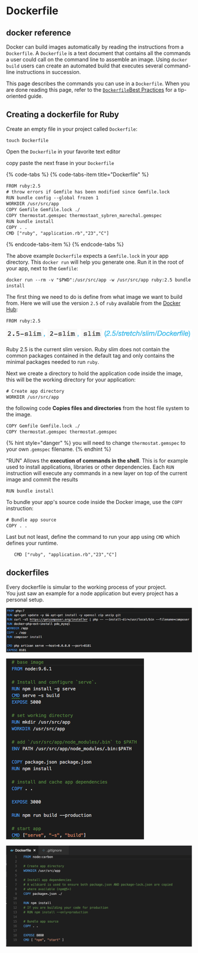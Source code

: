 # Dockerfile

## docker reference

Docker can build images automatically by reading the instructions from a `Dockerfile`. A `Dockerfile` is a text document that contains all the commands a user could call on the command line to assemble an image. Using `docker build` users can create an automated build that executes several command-line instructions in succession.

This page describes the commands you can use in a `Dockerfile`. When you are done reading this page, refer to the [`Dockerfile`Best Practices](https://docs.docker.com/engine/userguide/eng-image/dockerfile_best-practices/) for a tip-oriented guide.

## Creating a dockerfile for Ruby

Create an empty file in your project called `Dockerfile`:

```text
touch Dockerfile
```

Open the `Dockerfile` in your favorite text editor

copy paste the next frase in your `Dockerfile`

{% code-tabs %}
{% code-tabs-item title="Dockerfile" %}
```text
FROM ruby:2.5
# throw errors if Gemfile has been modified since Gemfile.lock
RUN bundle config --global frozen 1
WORKDIR /usr/src/app
COPY Gemfile Gemfile.lock ./
COPY thermostat.gemspec thermostaat_sybren_marechal.gemspec
RUN bundle install
COPY . .
CMD ["ruby", "application.rb","23","C"]
```
{% endcode-tabs-item %}
{% endcode-tabs %}

The above example `Dockerfile` expects a `Gemfile.lock` in your app directory. This `docker run` will help you generate one. Run it in the root of your app, next to the `Gemfile`:

```text
docker run --rm -v "$PWD":/usr/src/app -w /usr/src/app ruby:2.5 bundle install
```

The first thing we need to do is define from what image we want to build from. Here we will use the  version `2.5` of `ruby` available from the [Docker Hub](https://hub.docker.com/):

```text
FROM ruby:2.5
```

![](.gitbook/assets/screen-shot-2018-05-18-at-16.55.45.png)

Ruby 2.5 is the current slim version. Ruby slim does not contain the common packages contained in the default tag and only contains the minimal packages needed to run `ruby`. 

Next we create a directory to hold the application code inside the image, this will be the working directory for your application:

```text
# Create app directory
WORKDIR /usr/src/app
```

the following code **Copies files and directories** from the host file system to the image. 

```text
COPY Gemfile Gemfile.lock ./
COPY thermostat.gemspec thermostat.gemspec
```

{% hint style="danger" %}
you will need to change `thermostat.gemspec` to your own .`gemspec` filename.
{% endhint %}

 "RUN" Allows the **execution of commands in the shell**. This is for example used to install applications, libraries or other dependencies. Each `RUN` instruction will execute any commands in a new layer on top of the current image and commit the results

```text
RUN bundle install
```

To bundle your app's source code inside the Docker image, use the `COPY` instruction:

```text
# Bundle app source
COPY . .
```

Last but not least, define the command to run your app using `CMD` which defines your runtime. 

```text
   CMD ["ruby", "application.rb","23","C"]
```

## dockerfiles

Every dockerfile is simular to the working process of your project.   
You just saw an example for a node application but every project has a personal setup.

![Dockerfile](.gitbook/assets/screen-shot-2018-05-14-at-23.55.54.png)

![Dockerfile](.gitbook/assets/screen-shot-2018-05-14-at-23.55.35.png)

![Dockerfile](.gitbook/assets/screen-shot-2018-05-14-at-23.31.25%20%281%29.png)

